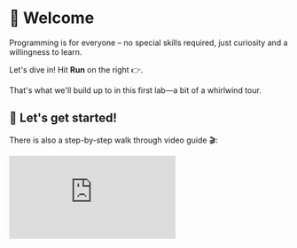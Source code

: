 # 👋 Welcome

Programming is for everyone – no special skills required, just curiosity and a willingness to
learn.

Let's dive in! Hit **Run** on the right 👉.

That's what we'll build up to in this first lab—a bit of a whirlwind tour.

## 🚀 Let's get started!

There is also a step-by-step walk through video guide 🎬:

<iframe
  src="https://www.youtube-nocookie.com/embed/FBqyiU4iZNY"
  title="YouTube video player for Introductory Lab Walk Through"
  frameborder="0"
  allow="accelerometer; autoplay; clipboard-write; encrypted-media; gyroscope; picture-in-picture"
  referrerpolicy="strict-origin-when-cross-origin"
  allowfullscreen
  class="youtube"
></iframe>
